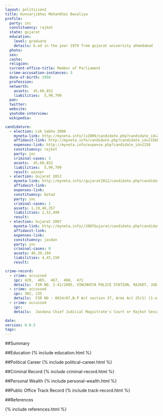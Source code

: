 ```yaml
---
layout: politician2
title: Kunvarjibhai Mohanbhai Bavaliya
profile: 
  party: inc
  constituency: rajkot
  state: gujarat
  education: 
    level: graduate
    details: b.ed in the year 1979 from gujarat university ahmedabad
  photo: 
  sex: 
  caste: 
  religion: 
  current-office-title: Member of Parliament
  crime-accusation-instances: 3
  date-of-birth: 1956
  profession: 
  networth: 
    assets:  45,60,852
    liabilities:  5,99,799
  pan: 
  twitter: 
  website: 
  youtube-interview: 
  wikipedia: 

candidature: 
  - election: Lok Sabha 2009
    myneta-link: http://myneta.info/ls2009/candidate.php?candidate_id=2156
    affidavit-link: http://myneta.info/candidate.php?candidate_id=2156&scan=original
    expenses-link: http://myneta.info/expense.php?candidate_id=2156
    constituency: rajkot 
    party: inc
    criminal-cases: 3
    assets:  45,60,852
    liabilities:  5,99,799
    result: winner 
  - election: Gujarat 2012
    myneta-link: http://myneta.info//gujarat2012/candidate.php?candidate_id=480
    affidavit-link: 
    expenses-link: 
    constituency: botad 
    party: inc
    criminal-cases: 1
    assets: 1,19,46,257
    liabilities: 2,52,499
    result:  
  - election: Gujarat 2007
    myneta-link: http://myneta.info//2007Gujarat/candidate.php?candidate_id=126
    affidavit-link: 
    expenses-link: 
    constituency: jasdan 
    party: inc
    criminal-cases: 0
    assets: 46,39,194
    liabilities: 4,45,150
    result:  

crime-record: 
  - crime: accussed
    ipc: 420,  465,  467,  468,  471
    details:  FIR NO. I-41/2005, VINCHHIYA POLICE STATION, RAJKOT, JUD. MAG. F.C., JASDAN, CASE IS PENDING. Date of order of the court Taking cognizance : Rajkot Sessions Court Dated: 30/12/08, Faujdari application no: 1358/08, got a regular beal  
  - crime: accussed
    ipc: 302, 135
    details:  FIR NO : 0024/07,B.P Act section 37, Arms Act 25(1) (1-a),Namdar Gujarat High Court Faujdari application no 16779/08 ,Dated: 26/27-03-09, on beal   
  - crime: accussed
    ipc: 
    details:  Jasdana Chief Judicial Magistrate's Court or Rajkot Sessions Court ,Gujarat High Court, Charge sheet is not registered for any cases therefor no cases no.  

date: 
version: 0.0.5
tags: 
---
```

##Summary


##Education
{% include education.html %}


##Political Career
{% include political-career.html %}


##Criminal Record
{% include criminal-record.html %}


##Personal Wealth
{% include personal-wealth.html %}


##Public Office Track Record
{% include track-record.html %}


##References


{% include references.html %}
